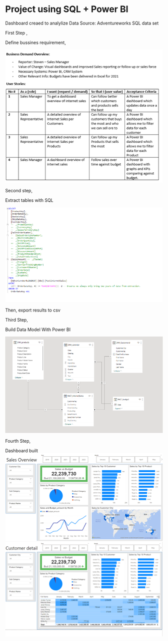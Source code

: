 # Project using SQL + Power BI 


Dashboard creaed to analylize Data
Source:
Adventureworks SQL data set


First Step , 

Define bussines requirement,

![Table1](Screenshots/business_r.png)



Second step, 

Extract tables with SQL

![SS1](Screenshots/sql1.png)



Then, export results to csv 


Third Step, 


Build Data Model With Power BI


![SS4](Screenshots/dm1.png)

Fourth Step, 

Dashboard built
![SS2](Screenshots/sd1.png)
![SS3](Screenshots/sd2.png)


